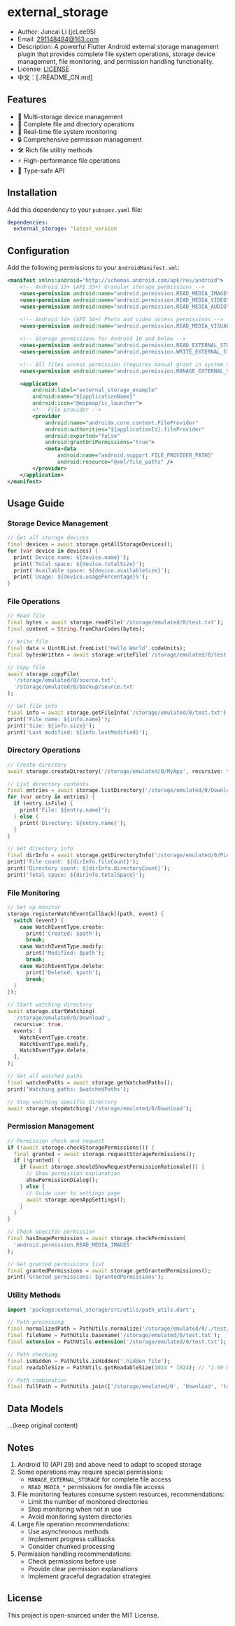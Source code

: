 # external_storage

- Author: Juncai Li (jcLee95)
- Email: [291148484@163.com](291148484@163.com)
- Description: A powerful Flutter Android external storage management plugin that provides complete file system operations, storage device management, file monitoring, and permission handling functionality.
- License: [LICENSE](./LICENSE)
- 中文：[./README_CN.md]

## Features

- 📱 Multi-storage device management
- 📂 Complete file and directory operations
- 👀 Real-time file system monitoring
- 🔒 Comprehensive permission management
- 🛠 Rich file utility methods
- ⚡ High-performance file operations
- 🎯 Type-safe API

## Installation

Add this dependency to your `pubspec.yaml` file:

```yaml
dependencies:
  external_storage: ^latest_version
```

## Configuration

Add the following permissions to your `AndroidManifest.xml`:

```xml
<manifest xmlns:android="http://schemas.android.com/apk/res/android">
    <!-- Android 13+ (API 33+) Granular storage permissions -->
    <uses-permission android:name="android.permission.READ_MEDIA_IMAGES" />
    <uses-permission android:name="android.permission.READ_MEDIA_VIDEO" />
    <uses-permission android:name="android.permission.READ_MEDIA_AUDIO" />
    
    <!-- Android 14+ (API 34+) Photo and video access permissions -->
    <uses-permission android:name="android.permission.READ_MEDIA_VISUAL_USER_SELECTED" />

    <!-- Storage permissions for Android 10 and below -->
    <uses-permission android:name="android.permission.READ_EXTERNAL_STORAGE" android:maxSdkVersion="32" />
    <uses-permission android:name="android.permission.WRITE_EXTERNAL_STORAGE" android:maxSdkVersion="29" />

    <!-- All files access permission (requires manual grant in system settings) -->
    <uses-permission android:name="android.permission.MANAGE_EXTERNAL_STORAGE" />

    <application
        android:label="external_storage_example"
        android:name="${applicationName}"
        android:icon="@mipmap/ic_launcher">
        <!-- File provider -->
        <provider
            android:name="androidx.core.content.FileProvider"
            android:authorities="${applicationId}.fileProvider"
            android:exported="false"
            android:grantUriPermissions="true">
            <meta-data
                android:name="android.support.FILE_PROVIDER_PATHS"
                android:resource="@xml/file_paths" />
        </provider>
    </application>
</manifest>
```

## Usage Guide

### Storage Device Management

```dart
// Get all storage devices
final devices = await storage.getAllStorageDevices();
for (var device in devices) {
  print('Device name: ${device.name}');
  print('Total space: ${device.totalSize}');
  print('Available space: ${device.availableSize}');
  print('Usage: ${device.usagePercentage}%');
}
```

### File Operations

```dart
// Read file
final bytes = await storage.readFile('/storage/emulated/0/test.txt');
final content = String.fromCharCodes(bytes);

// Write file
final data = Uint8List.fromList('Hello World'.codeUnits);
final bytesWritten = await storage.writeFile('/storage/emulated/0/test.txt', data);

// Copy file
await storage.copyFile(
  '/storage/emulated/0/source.txt',
  '/storage/emulated/0/backup/source.txt'
);

// Get file info
final info = await storage.getFileInfo('/storage/emulated/0/test.txt');
print('File name: ${info.name}');
print('Size: ${info.size}');
print('Last modified: ${info.lastModified}');
```

### Directory Operations

```dart
// Create directory
await storage.createDirectory('/storage/emulated/0/MyApp', recursive: true);

// List directory contents
final entries = await storage.listDirectory('/storage/emulated/0/Download');
for (var entry in entries) {
  if (entry.isFile) {
    print('File: ${entry.name}');
  } else {
    print('Directory: ${entry.name}');
  }
}

// Get directory info
final dirInfo = await storage.getDirectoryInfo('/storage/emulated/0/Pictures');
print('File count: ${dirInfo.fileCount}');
print('Directory count: ${dirInfo.directoryCount}');
print('Total space: ${dirInfo.totalSpace}');
```

### File Monitoring

```dart
// Set up monitor
storage.registerWatchEventCallback((path, event) {
  switch (event) {
    case WatchEventType.create:
      print('Created: $path');
      break;
    case WatchEventType.modify:
      print('Modified: $path');
      break;
    case WatchEventType.delete:
      print('Deleted: $path');
      break;
  }
});

// Start watching directory
await storage.startWatching(
  '/storage/emulated/0/Download',
  recursive: true,
  events: [
    WatchEventType.create,
    WatchEventType.modify,
    WatchEventType.delete,
  ],
);

// Get all watched paths
final watchedPaths = await storage.getWatchedPaths();
print('Watching paths: $watchedPaths');

// Stop watching specific directory
await storage.stopWatching('/storage/emulated/0/Download');
```

### Permission Management

```dart
// Permission check and request
if (!await storage.checkStoragePermissions()) {
  final granted = await storage.requestStoragePermissions();
  if (!granted) {
    if (await storage.shouldShowRequestPermissionRationale()) {
      // Show permission explanation
      showPermissionDialog();
    } else {
      // Guide user to settings page
      await storage.openAppSettings();
    }
  }
}

// Check specific permission
final hasImagePermission = await storage.checkPermission(
  'android.permission.READ_MEDIA_IMAGES'
);

// Get granted permissions list
final grantedPermissions = await storage.getGrantedPermissions();
print('Granted permissions: $grantedPermissions');
```

### Utility Methods

```dart
import 'package:external_storage/src/utils/path_utils.dart';

// Path processing
final normalizedPath = PathUtils.normalize('/storage/emulated/0/./test/../docs');
final fileName = PathUtils.basename('/storage/emulated/0/test.txt');
final extension = PathUtils.extension('/storage/emulated/0/test.txt');

// Path checking
final isHidden = PathUtils.isHidden('.hidden_file');
final readableSize = PathUtils.getReadableSize(1024 * 1024); // "1.00 MB"

// Path combination
final fullPath = PathUtils.join(['/storage/emulated/0', 'Download', 'test.txt']);
```

## Data Models
...(keep original content)

## Notes

1. Android 10 (API 29) and above need to adapt to scoped storage
2. Some operations may require special permissions:
   - `MANAGE_EXTERNAL_STORAGE` for complete file access
   - `READ_MEDIA_*` permissions for media file access
3. File monitoring features consume system resources, recommendations:
   - Limit the number of monitored directories
   - Stop monitoring when not in use
   - Avoid monitoring system directories
4. Large file operation recommendations:
   - Use asynchronous methods
   - Implement progress callbacks
   - Consider chunked processing
5. Permission handling recommendations:
   - Check permissions before use
   - Provide clear permission explanations
   - Implement graceful degradation strategies

## License

This project is open-sourced under the MIT License.
